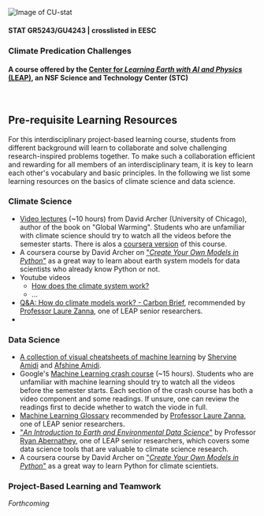 ![Image of CU-stat](https://res.cloudinary.com/tz33cu/image/upload/v1636673747/Tian-teaching/Screen_Shot_2021-11-11_at_6.35.28_PM.png)

#### STAT GR5243/GU4243 | crosslisted in EESC
### Climate Predication Challenges

#### A course offered by the [Center for *Learning Earth with AI and Physics* (LEAP)](https://leap.columbia.edu/), an NSF Science and Technology Center (STC)

<br/>

## Pre-requisite Learning Resources

For this interdisciplinary project-based learning course, students from different background will learn to collaborate and solve challenging research-inspired problems together. To make such a collaboration efficient and rewarding for all members of an interdisciplinary team, it is key to learn each other's vocabulary and basic principles. In the following we list some learning resources on the basics of climate science and data science. 

### Climate Science
+ [Video lectures](http://forecast.uchicago.edu/lectures.html) (~10 hours) from David Archer (University of Chicago), author of the book on "Global Warming". Students who are unfamiliar with climate science should try to watch all the videos before the semester starts.  There is alos a [coursera version](https://www.coursera.org/learn/global-warming/home/info) of this course. 
+ A coursera course by David Archer on ["*Create Your Own Models in Python*"](https://www.coursera.org/learn/global-warming-model) as a great way to learn about earth system models for data scientists who already know Python or not. 
+ Youtube videos
	+ [How does the climate system work?](https://www.youtube.com/watch?v=lrPS2HiYVp8)
	+ ...
+ [Q&A: How do climate models work? - Carbon Brief](https://www.carbonbrief.org/qa-how-do-climate-models-work), recommended by [Professor Laure Zanna](https://laurezanna.github.io/), one of LEAP senior researchers.
+  

### Data Science
+ [A collection of visual cheatsheets of machine learning](https://stanford.edu/~shervine/teaching/cs-229/) by [Shervine Amidi](https://stanford.edu/~shervine/) and [Afshine Amidi](https://www.mit.edu/~amidi/). 
+ Google's [Machine Learning crash course](https://developers.google.com/machine-learning/crash-course) (~15 hours). Students who are unfamiliar with machine learning should try to watch all the videos before the semester starts. Each section of the crash course has both a video component and some readings. If unsure, one can review the readings first to decide whether to watch the viode in full. 
+ [Machine Learning Glossary](https://ml-cheatsheet.readthedocs.io/en/latest/) recommended by [Professor Laure Zanna](https://laurezanna.github.io/), one of LEAP senior researchers. 
+ ["*An Introduction to Earth and Environmental Data Science*"](https://earth-env-data-science.github.io/intro.html) by Professor [Ryan Abernathey](https://ocean-transport.github.io/), one of LEAP senior researchers, which covers some data science tools that are valuable to climate science research. 
+ A coursera course by David Archer on ["*Create Your Own Models in Python*"](https://www.coursera.org/learn/global-warming-model) as a great way to learn Python for climate scientiets. 

### Project-Based Learning and Teamwork

*Forthcoming*

